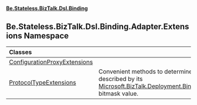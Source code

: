 #### [Be.Stateless.BizTalk.Dsl.Binding](README.md 'README')

## Be.Stateless.BizTalk.Dsl.Binding.Adapter.Extensions Namespace

| Classes | |
| :--- | :--- |
| [ConfigurationProxyExtensions](ConfigurationProxyExtensions.md 'Be.Stateless.BizTalk.Dsl.Binding.Adapter.Extensions.ConfigurationProxyExtensions') | |
| [ProtocolTypeExtensions](ProtocolTypeExtensions.md 'Be.Stateless.BizTalk.Dsl.Binding.Adapter.Extensions.ProtocolTypeExtensions') | Convenient methods to determine an adapter's capabilities as described by its [Microsoft.BizTalk.Deployment.Binding.ProtocolType.Capabilities](https://docs.microsoft.com/en-us/dotnet/api/Microsoft.BizTalk.Deployment.Binding.ProtocolType.Capabilities 'Microsoft.BizTalk.Deployment.Binding.ProtocolType.Capabilities') bitmask value. |
